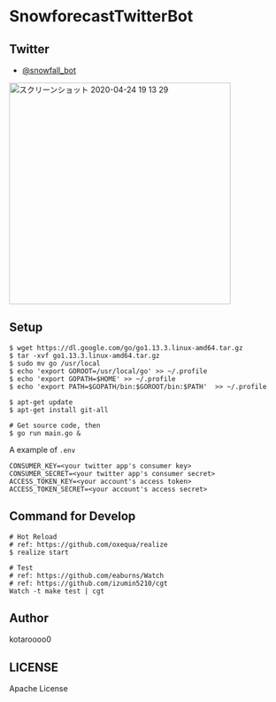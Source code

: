 # SnowforecastTwitterBot

## Twitter

- [@snowfall_bot](https://twitter.com/snowfall_bot)

<img width="400" alt="スクリーンショット 2020-04-24 19 13 29" src="https://user-images.githubusercontent.com/31947384/80201900-d2826f00-865f-11ea-95bb-5e3d475ba5d4.png">

## Setup

```
$ wget https://dl.google.com/go/go1.13.3.linux-amd64.tar.gz
$ tar -xvf go1.13.3.linux-amd64.tar.gz
$ sudo mv go /usr/local
$ echo 'export GOROOT=/usr/local/go' >> ~/.profile
$ echo 'export GOPATH=$HOME' >> ~/.profile
$ echo 'export PATH=$GOPATH/bin:$GOROOT/bin:$PATH'  >> ~/.profile

$ apt-get update
$ apt-get install git-all

# Get source code, then
$ go run main.go &
```

A example of `.env`

```
CONSUMER_KEY=<your twitter app's consumer key>
CONSUMER_SECRET=<your twitter app's consumer secret>
ACCESS_TOKEN_KEY=<your account's access token>
ACCESS_TOKEN_SECRET=<your account's access secret>
```

## Command for Develop

```
# Hot Reload
# ref: https://github.com/oxequa/realize
$ realize start

# Test
# ref: https://github.com/eaburns/Watch
# ref: https://github.com/izumin5210/cgt
Watch -t make test | cgt
```

## Author

kotaroooo0

## LICENSE

Apache License
